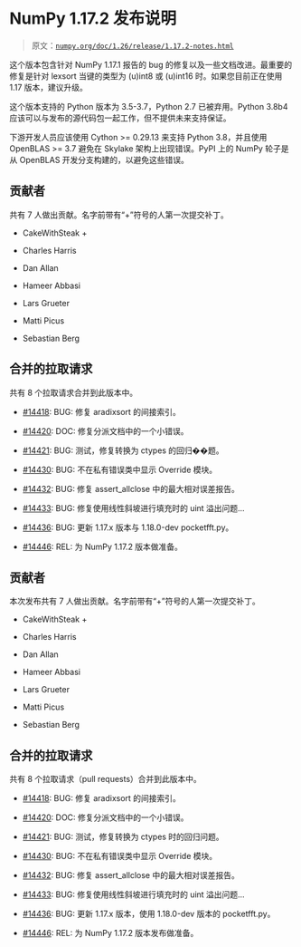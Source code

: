 # NumPy 1.17.2 发布说明

> 原文：[`numpy.org/doc/1.26/release/1.17.2-notes.html`](https://numpy.org/doc/1.26/release/1.17.2-notes.html)

这个版本包含针对 NumPy 1.17.1 报告的 bug 的修复以及一些文档改进。最重要的修复是针对 lexsort 当键的类型为 (u)int8 或 (u)int16 时。如果您目前正在使用 1.17 版本，建议升级。

这个版本支持的 Python 版本为 3.5-3.7，Python 2.7 已被弃用。Python 3.8b4 应该可以与发布的源代码包一起工作，但不提供未来支持保证。

下游开发人员应该使用 Cython >= 0.29.13 来支持 Python 3.8，并且使用 OpenBLAS >= 3.7 避免在 Skylake 架构上出现错误。PyPI 上的 NumPy 轮子是从 OpenBLAS 开发分支构建的，以避免这些错误。

## 贡献者

共有 7 人做出贡献。名字前带有“+”符号的人第一次提交补丁。

+   CakeWithSteak +

+   Charles Harris

+   Dan Allan

+   Hameer Abbasi

+   Lars Grueter

+   Matti Picus

+   Sebastian Berg

## 合并的拉取请求

共有 8 个拉取请求合并到此版本中。

+   [#14418](https://github.com/numpy/numpy/pull/14418): BUG: 修复 aradixsort 的间接索引。

+   [#14420](https://github.com/numpy/numpy/pull/14420): DOC: 修复分派文档中的一个小错误。

+   [#14421](https://github.com/numpy/numpy/pull/14421): BUG: 测试，修复转换为 ctypes 的回归��题。

+   [#14430](https://github.com/numpy/numpy/pull/14430): BUG: 不在私有错误类中显示 Override 模块。

+   [#14432](https://github.com/numpy/numpy/pull/14432): BUG: 修复 assert_allclose 中的最大相对误差报告。

+   [#14433](https://github.com/numpy/numpy/pull/14433): BUG: 修复使用线性斜坡进行填充时的 uint 溢出问题…

+   [#14436](https://github.com/numpy/numpy/pull/14436): BUG: 更新 1.17.x 版本与 1.18.0-dev pocketfft.py。

+   [#14446](https://github.com/numpy/numpy/pull/14446): REL: 为 NumPy 1.17.2 版本做准备。

## 贡献者

本次发布共有 7 人做出贡献。名字前带有“+”符号的人第一次提交补丁。

+   CakeWithSteak +

+   Charles Harris

+   Dan Allan

+   Hameer Abbasi

+   Lars Grueter

+   Matti Picus

+   Sebastian Berg

## 合并的拉取请求

共有 8 个拉取请求（pull requests）合并到此版本中。

+   [#14418](https://github.com/numpy/numpy/pull/14418): BUG: 修复 aradixsort 的间接索引。

+   [#14420](https://github.com/numpy/numpy/pull/14420): DOC: 修复分派文档中的一个小错误。

+   [#14421](https://github.com/numpy/numpy/pull/14421): BUG: 测试，修复转换为 ctypes 时的回归问题。

+   [#14430](https://github.com/numpy/numpy/pull/14430): BUG: 不在私有错误类中显示 Override 模块。

+   [#14432](https://github.com/numpy/numpy/pull/14432): BUG: 修复 assert_allclose 中的最大相对误差报告。

+   [#14433](https://github.com/numpy/numpy/pull/14433): BUG: 修复使用线性斜坡进行填充时的 uint 溢出问题…

+   [#14436](https://github.com/numpy/numpy/pull/14436): BUG: 更新 1.17.x 版本，使用 1.18.0-dev 版本的 pocketfft.py。

+   [#14446](https://github.com/numpy/numpy/pull/14446): REL: 为 NumPy 1.17.2 版本发布做准备。
